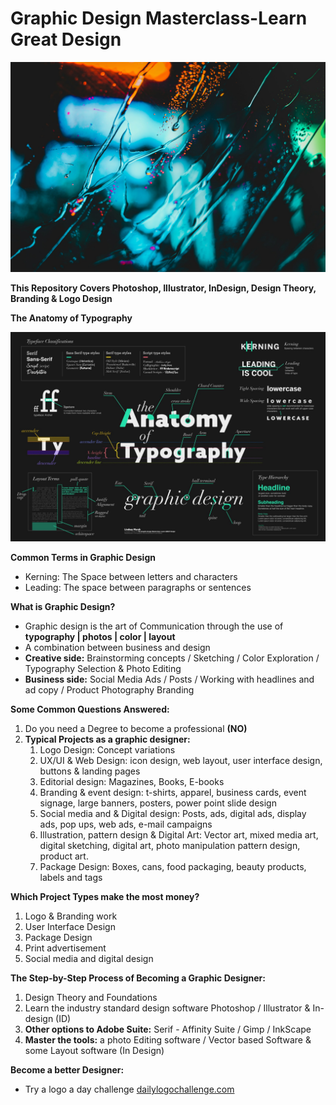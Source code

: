 # Graphic Design Masterclass-Learn Great Design

![image](/Images/Banner.jpg)

**This Repository Covers Photoshop, Illustrator, InDesign, Design Theory, Branding & Logo Design**

**The Anatomy of Typography**

![image](/Images/TheAnatomyofTypography.jpg)

**Common Terms in Graphic Design**

- Kerning: The Space between letters and characters
- Leading: The space between paragraphs or sentences

**What is Graphic Design?**

- Graphic design is the art of Communication through the use of **typography | photos | color | layout**
- A combination between business and design
- **Creative side:** Brainstorming concepts / Sketching / Color Exploration / Typography Selection & Photo Editing
- **Business side:** Social Media Ads / Posts / Working with headlines and ad copy / Product Photography Branding

**Some Common Questions Answered:**

1. Do you need a Degree to become a professional **(NO)**
2. **Typical Projects as a graphic designer:**
   1. Logo Design: Concept variations
   2. UX/UI & Web Design: icon design, web layout, user interface design, buttons & landing pages
   3. Editorial design: Magazines, Books, E-books
   4. Branding & event design: t-shirts, apparel, business cards, event signage, large banners, posters, power point slide design
   5. Social media and & Digital design: Posts, ads, digital ads, display ads, pop ups, web ads, e-mail campaigns
   6. Illustration, pattern design & Digital Art: Vector art, mixed media art, digital sketching, digital art, photo manipulation pattern design, product art.
   7. Package Design: Boxes, cans, food packaging, beauty products, labels and tags

**Which Project Types make the most money?**

1. Logo & Branding work
2. User Interface Design
3. Package Design
4. Print advertisement
5. Social media and digital design

**The Step-by-Step Process of Becoming a Graphic Designer:**

1. Design Theory and Foundations
2. Learn the industry standard design software Photoshop / Illustrator & In-design (ID)
3. **Other options to Adobe Suite:** Serif - Affinity Suite / Gimp / InkScape
4. **Master the tools:** a photo Editing software / Vector based Software & some Layout software (In Design)

**Become a better Designer:**

- Try a logo a day challenge [dailylogochallenge.com](http://dailylogochallenge.com)
